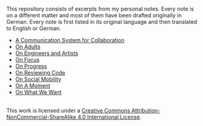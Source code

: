 
This repository consists of excerpts from my personal notes. Every note is on a different matter and most of them have been drafted originally in German. Every note is first listed in its original language and then translated to English or German.

- [A Communication System for Collaboration](https://github.com/hansman/writings/blob/master/a_communication_system_for_collaboration.md)
- [On Adults](https://github.com/hansman/writings/blob/master/on_adults.md)
- [On Engineers and Artists](https://github.com/hansman/writings/blob/master/on_engineers_and_artists.md)
- [On Focus](https://github.com/hansman/writings/blob/master/on_focus.md)
- [On Progress](https://github.com/hansman/writings/blob/master/on_progress.md)
- [On Reviewing Code](https://github.com/hansman/writings/blob/master/on_reviewing_code.md)
- [On Social Mobility](https://github.com/hansman/writings/blob/master/on_social_mobility.md)
- [On A Moment](https://github.com/hansman/writings/blob/master/on_a_moment.md)
- [On What We Want](https://github.com/hansman/writings/blob/master/on_what_we_want.md)


<a rel="license" href="http://creativecommons.org/licenses/by-nc-sa/4.0/"></a><br />This work is licensed under a <a rel="license" href="http://creativecommons.org/licenses/by-nc-sa/4.0/">Creative Commons Attribution-NonCommercial-ShareAlike 4.0 International License</a>.
